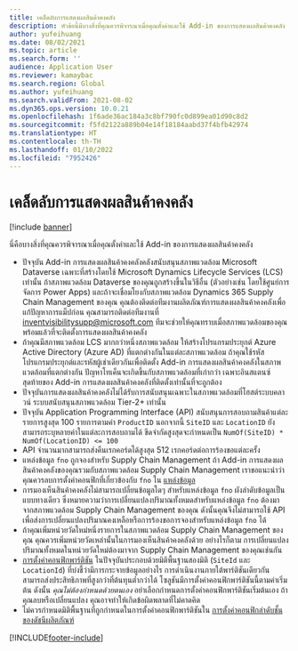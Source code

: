 ```yaml
---
title: เคล็ดลับการแสดงผลสินค้าคงคลัง
description: หัวข้อนี้มีบางสิ่งที่คุณควรพิจารณาเมื่อคุณตั้งค่าและใช้ Add-in ของการแสดงผลสินค้าคงคลัง
author: yufeihuang
ms.date: 08/02/2021
ms.topic: article
ms.search.form: ''
audience: Application User
ms.reviewer: kamaybac
ms.search.region: Global
ms.author: yufeihuang
ms.search.validFrom: 2021-08-02
ms.dyn365.ops.version: 10.0.21
ms.openlocfilehash: 1f6ade36ac184a3c8bf790fc0d899ea01d90c8d2
ms.sourcegitcommit: f5fd2122a889b04e14f18184aabd37f4bfb42974
ms.translationtype: HT
ms.contentlocale: th-TH
ms.lasthandoff: 01/10/2022
ms.locfileid: "7952426"
---
```

# <a name="inventory-visibility-tips"></a>เคล็ดลับการแสดงผลสินค้าคงคลัง

[!include [banner](../includes/banner.md)]

นี่คือบางสิ่งที่คุณควรพิจารณาเมื่อคุณตั้งค่าและใช้ Add-in ของการแสดงผลสินค้าคงคลัง

- ปัจจุบัน Add-in การแสดงผลสินค้าคงคลังคลังสนับสนุนสภาพแวดล้อม Microsoft Dataverse เฉพาะที่สร้างโดยใช้ Microsoft Dynamics Lifecycle Services (LCS) เท่านั้น ถ้าสภาพแวดล้อม Dataverse ของคุณถูกสร้างขึ้นในวิธีอื่น (ตัวอย่างเช่น โดยใช้ศูนย์การจัดการ Power Apps) และถ้าจะเชื่อมโยงกับสภาพแวดล้อม Dynamics 365 Supply Chain Management ของคุณ คุณต้องติดต่อทีมงานผลิตภัณฑ์การแสดงผลสินค้าคงคลังเพื่อแก้ปัญหาการแม็ปก่อน คุณสามารถติดต่อทีมงานที่ [inventvisibilitysupp@microsoft.com](mailto:inventvisibilitysupp@microsoft.com) ทีมจะช่วยให้คุณทราบเมื่อสภาพแวดล้อมของคุณพร้อมแล้วที่จะติดตั้งการแสดงผลสินค้าคงคลัง
- ถ้าคุณมีสภาพแวดล้อม LCS มากกว่าหนึ่งสภาพแวดล้อม ให้สร้างโปรแกรมประยุกต์ Azure Active Directory (Azure AD) ที่แตกต่างกันในแต่ละสภาพแวดล้อม ถ้าคุณใช้รหัสโปรแกรมประยุกต์และรหัสผู้เช่าเดียวกันเพื่อติดตั้ง Add-in การแสดงผลสินค้าคงคลังในสภาพแวดล้อมที่แตกต่างกัน ปัญหาโทเค็นจะเกิดขึ้นกับสภาพแวดล้อมที่เก่ากว่า เฉพาะอินสแตนซ์สุดท้ายของ Add-in การแสดงผลสินค้าคงคลังที่ติดตั้งเท่านั้นที่จะถูกต้อง
- ปัจจุบันการแสดงผลสินค้าคงคลังไม่ได้รับการสนับสนุนเฉพาะในสภาพแวดล้อมที่โฮสต์ระบบคลาวน์ ระบบสนับสนุนสภาพแวดล้อม Tier-2+ เท่านั้น
- ปัจจุบัน Application Programming Interface (API) สนับสนุนการสอบถามสินค้าแต่ละรายการสูงสุด 100 รายการตามค่า `ProductID` นอกจากนี้ `SiteID` และ `LocationID` ยังสามารถระบุหลายค่าในแต่ละการสอบถามได้ ขีดจํากัดสูงสุดจะกําหนดเป็น `NumOf(SiteID) * NumOf(LocationID) <= 100`
- API จำนวนมากสามารถส่งคืนเรกคอร์ดได้สูงสุด 512 เรกคอร์ดต่อการร้องขอแต่ละครั้ง
- แหล่งข้อมูล `fno` ถูกจองสำหรับ Supply Chain Management ถ้า Add-in การแสดงผลสินค้าคงคลังของคุณรวมกับสภาพแวดล้อม Supply Chain Management เราขอแนะนำว่าคุณควรลบการตั้งค่าคอนฟิกที่เกี่ยวข้องกับ `fno` ใน [แหล่งข้อมูล](inventory-visibility-configuration.md#data-source-configuration)
- การมองเห็นสินค้าคงคลังไม่สามารถเปลี่ยนข้อมูลใดๆ สำหรับแหล่งข้อมูล `fno` ผังลำดับข้อมูลเป็นแบบทางเดียว ซึ่งหมายความว่าการเปลี่ยนแปลงปริมาณทั้งหมดสำหรับแหล่งข้อมูล `fno` ต้องมาจากสภาพแวดล้อม Supply Chain Management ของคุณ ดังนั้นคุณจึงไม่สามารถใช้ API เพื่อส่งการเปลี่ยนแปลงปริมาณคงเหลือหรือการร้องขอการจองสำหรับแหล่งข้อมูล `fno` ได้
- ถ้าคุณเพิ่มหน่วยวัดใหม่หนึ่งรายการในสภาพแวดล้อม Supply Chain Management ของคุณ คุณควรเพิ่มหน่วยวัดเหล่านั้นในการมองเห็นสินค้าคงคลังด้วย อย่างไรก็ตาม การเปลี่ยนแปลงปริมาณทั้งหมดในหน่วยวัดใหม่ต้องมาจาก Supply Chain Management ของคุณเช่นกัน
- [การตั้งค่าคอนฟิกพาร์ติชัน](inventory-visibility-configuration.md#partition-configuration) ในปัจจุบันประกอบด้วยมิติพื้นฐานสองมิติ (`SiteId` และ `LocationId`) ที่บ่งชี้ว่ามีการกระจายข้อมูลอย่างไร การดําเนินงานภายใต้พาร์ติชันเดียวกันสามารถส่งประสิทธิภาพที่สูงกว่าที่ต้นทุนต่ำกว่าได้ โซลูชันมีการตั้งค่าคอนฟิกพาร์ติชันนี้ตามค่าเริ่มต้น ดังนั้น *คุณไม่ต้องกำหนดด้วยตนเอง* อย่าเลือกกําหนดการตั้งค่าคอนฟิกพาร์ติชันเริ่มต้นเอง ถ้าคุณลบหรือเปลี่ยนแปลง คุณอาจทําให้เกิดข้อผิดพลาดที่ไม่คาดคิด
- ไม่ควรกําหนดมิติพื้นฐานที่ถูกกําหนดในการตั้งค่าคอนฟิกพาร์ติชันใน [การตั้งค่าคอนฟิกลำดับชั้นของดัชนีผลิตภัณฑ์](inventory-visibility-configuration.md#index-configuration)

[!INCLUDE[footer-include](../../includes/footer-banner.md)]
